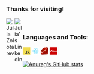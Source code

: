 ### Thanks for visiting!

<a href="https://twitter.com/jzolo">
  <img align="left" alt="Julia Zolotarev" | Twitter" width="22px" src="https://raw.githubusercontent.com/peterthehan/peterthehan/master/assets/twitter.svg" />
</a>
<a href="https://www.linkedin.com/in/jzolotarev/">
  <img align="left" alt="Julia's LinkedIn" width="22px" src="https://raw.githubusercontent.com/peterthehan/peterthehan/master/assets/linkedin.svg" />
</a> 
                            
<br>
                               
### Languages and Tools:

<code><img height="20" src="https://raw.githubusercontent.com/github/explore/80688e429a7d4ef2fca1e82350fe8e3517d3494d/topics/javascript/javascript.png"></code>
<code><img height="20" src="https://raw.githubusercontent.com/github/explore/80688e429a7d4ef2fca1e82350fe8e3517d3494d/topics/react/react.png"></code>
<code><img height="20" src="https://raw.githubusercontent.com/github/explore/80688e429a7d4ef2fca1e82350fe8e3517d3494d/topics/ruby/ruby.png"></code>
<code><img height="20" src="https://raw.githubusercontent.com/github/explore/80688e429a7d4ef2fca1e82350fe8e3517d3494d/topics/rails/rails.png"></code>


[![Anurag's GitHub stats](https://github-readme-stats.vercel.app/api?username=jzolo22&theme=buefy)](https://github.com/anuraghazra/github-readme-stats)

